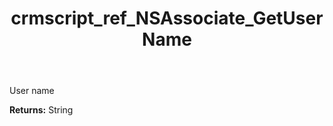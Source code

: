 ﻿---
title: crmscript_ref_NSAssociate_GetUserName
description: String NSAssociate.GetUserName()
intellisense: NSAssociate.GetUserName
keywords: NSAssociate, GetUserName
so.topic: reference
---

User name

**Returns:** String


